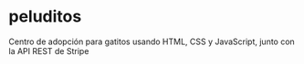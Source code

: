 # peluditos
Centro de adopción para gatitos usando HTML, CSS y JavaScript, junto con la API REST de Stripe
